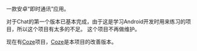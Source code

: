 一款安卓“即时通讯”应用。

对于Chat的第一个版本已基本完成，由于这是学习Android开发时用来练习的项目，所以这个项目有太多的不足。
这个项目不再做维护。

现在有[Coze](https://github.com/mottc/Coze)项目，[Coze](https://github.com/mottc/Coze)是本项目的改善版本。